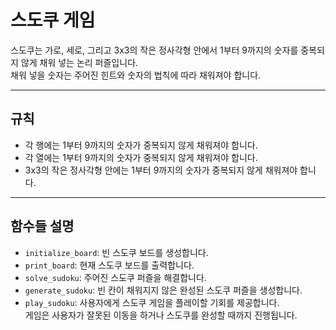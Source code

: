 # 스도쿠 게임

스도쿠는 가로, 세로, 그리고 3x3의 작은 정사각형 안에서 1부터 9까지의 숫자를 중복되지 않게 채워 넣는 논리 퍼즐입니다.  
채워 넣을 숫자는 주어진 힌트와 숫자의 법칙에 따라 채워져야 합니다.

---

## 규칙

- 각 행에는 1부터 9까지의 숫자가 중복되지 않게 채워져야 합니다.
- 각 열에는 1부터 9까지의 숫자가 중복되지 않게 채워져야 합니다.
- 3x3의 작은 정사각형 안에는 1부터 9까지의 숫자가 중복되지 않게 채워져야 합니다.

---

## 함수들 설명

- `initialize_board`: 빈 스도쿠 보드를 생성합니다.
- `print_board`: 현재 스도쿠 보드를 출력합니다.
- `solve_sudoku`: 주어진 스도쿠 퍼즐을 해결합니다.
- `generate_sudoku`: 빈 칸이 채워지지 않은 완성된 스도쿠 퍼즐을 생성합니다.
- `play_sudoku`: 사용자에게 스도쿠 게임을 플레이할 기회를 제공합니다.  
  게임은 사용자가 잘못된 이동을 하거나 스도쿠를 완성할 때까지 진행됩니다.
